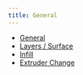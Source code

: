 ```yaml
---
title: General
---
```


* [General](general)
* [Layers / Surface](layers-surface)
* [Infill](infill)
* [Extruder Change](extruder-change)